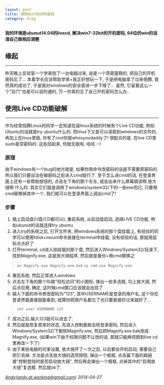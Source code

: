 ```yaml
---
layout: post
title: 清除Win7的开机密码
category: blog
---
```


**我的环境是ubunut14.04的livecd, 解决win7-32bit的开机密码, 64位的win的话请自己做相应调整**

## 缘起

---

昨天晚上实验室一个学弟抱了一台电脑过来, 说是一个奇葩童鞋的, 把自己的开机密码忘了... 本着学长应该帮助学弟+我正好想玩一下, 于是把电脑拿了过来倒腾, 竟然真的成功了, 于是我对windows的安全感进一步下降了... 虽然, 它留着这么一个"后门"也是可以说的通的, 万一你真的忘了自己开机密码怎么办..

## 使用Live CD功能破解

---

作为经常捣腾Linux的同学一定知道在装linux系统的时候有个Live CD功能, 例如Ubuntu的话就是try ubuntu什么的. 而linux下又是可以读取到windows的文件的, 再加上在linux里面, 你有了root你就whosyoudaddy了! 很配合的是, 在live CD里sudo是空密码的. 这些加起来, 你就无敌啦, 哈哈 :-)

### 原理

由于windows有一个bug的地方就是, 如果你用命令改密码的话是不需要原密码的. 所以我们只要设法在输密码之前进入cmd就行了. 至于怎么进cmd的话, 在登录界面上还有一些帮助按钮的, 点击左下角的那个东东, 就会出来什么屏幕朗读啊 放大镜啊 什么的. 其实它们就是调用了windows/system32/下的一些exe而已, 只要用cmd替换掉其中一个, 我们就可以在登录界面上调出cmd了!

### 步骤

1. 插上启动盘(U盘/CD都可以), 重启系统, 从启动盘启动, 选择LIVE CD功能, 例如ubunut的话就选择try ubuntu
2. 进入try的系统之后, 打开文件夹, 把windows系统的那个盘挂载上, 有经验的同学可以使用fdisk+mount命令直接在terminal中挂载, 没有经验的话, 那就用鼠标点点好了
3. 打开terminal, cd进入刚挂载的那个盘, 然后进入Windows/System32/目录下, 找到Magnify.exe, 这是放大镜程序, 然后就是备份+用cmd替换之
> `mv Magnify.exe Magnify.exe.bak`
> `cp cmd.exe Magnify.exe`

4. 重启系统, 然后正常进入windows
5. 点击左下角的那个叫做"轻松访问"的小图标, 弹出一些多选框, 勾上放大镜, 然后点应用, 确定, 这时候cmd窗口应该就会出现了
6. 输入下面的命令修改密码为"123", 其中USERNAME是登录的用户名, 这个你在登录界面直接就能看到, 就算你把用户名都忘了也只要直接抄过来就好了...
> `net user USERNAME 123`

7. 成功之后,输入123就可以进去了.
8. 然后就是恢复原来的状态, 先进入控制面板去除登录密码, 然后进入Windows/System32/下删除Magnify.exe, 然后把Magnify.exe.bak改成Magnify.exe, (如果win下由于权限问题不让改的话, 那就只能麻烦跑到live cd里再改一下了)
9. 由于某些电脑的坑爹设置, 放大镜开了一次之后, 以后都会开机启动, 需要自己把它去掉. 方法是点击放大镜的选项按钮, 弹出一个框框, 点击最下面的超链接"控制登陆时是否启动放大镜", 然后再会弹出一个框框, 点掉其中的"启用放大镜"复选框. 然后就ok了.

*[Andy](http://andycoder.me)(andy.at.working@gmail.com) 2014-04-27*

